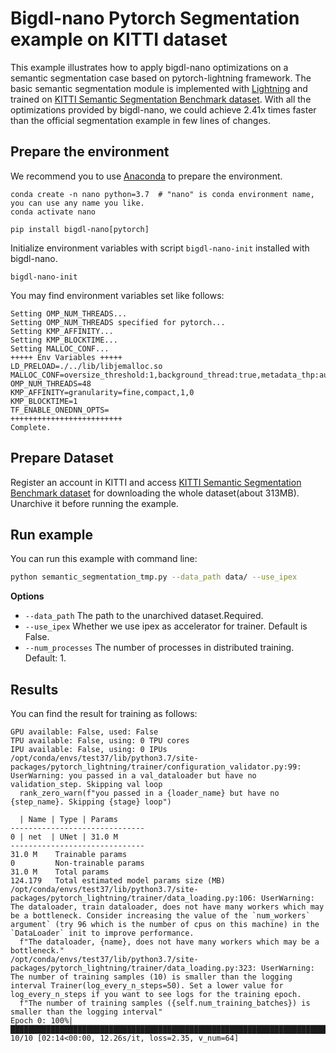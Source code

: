 # Bigdl-nano Pytorch Segmentation example on KITTI dataset

This example illustrates how to apply bigdl-nano optimizations on a semantic segmentation case based on pytorch-lightning framework. The basic semantic segmentation module is implemented with [Lightning](https://github.com/PyTorchLightning/pytorch-lightning/blob/master/pl_examples/domain_templates/semantic_segmentation.py) and trained on [KITTI Semantic Segmentation Benchmark dataset](http://www.cvlibs.net/datasets/kitti/eval_semseg.php?benchmark=semantics2015). With all the optimizations provided by bigdl-nano, we could achieve 2.41x times faster than the official segmentation example in few lines of changes.


## Prepare the environment
We recommend you to use [Anaconda](https://www.anaconda.com/distribution/#linux) to prepare the environment.
```
conda create -n nano python=3.7  # "nano" is conda environment name, you can use any name you like.
conda activate nano

pip install bigdl-nano[pytorch]
```
Initialize environment variables with script `bigdl-nano-init` installed with bigdl-nano.
```
bigdl-nano-init
``` 
You may find environment variables set like follows:
```
Setting OMP_NUM_THREADS...
Setting OMP_NUM_THREADS specified for pytorch...
Setting KMP_AFFINITY...
Setting KMP_BLOCKTIME...
Setting MALLOC_CONF...
+++++ Env Variables +++++
LD_PRELOAD=./../lib/libjemalloc.so
MALLOC_CONF=oversize_threshold:1,background_thread:true,metadata_thp:auto,dirty_decay_ms:-1,muzzy_decay_ms:-1
OMP_NUM_THREADS=48
KMP_AFFINITY=granularity=fine,compact,1,0
KMP_BLOCKTIME=1
TF_ENABLE_ONEDNN_OPTS=
+++++++++++++++++++++++++
Complete.
```

## Prepare Dataset
Register an account in KITTI and access [KITTI Semantic Segmentation Benchmark dataset](http://www.cvlibs.net/datasets/kitti/eval_semseg.php?benchmark=semantics2015) for downloading the whole dataset(about 313MB). Unarchive it before running the example. 

## Run example
You can run this example with command line:

```bash
python semantic_segmentation_tmp.py --data_path data/ --use_ipex
```

**Options**
* `--data_path` The path to the unarchived dataset.Required.
* `--use_ipex` Whether we use ipex as accelerator for trainer. Default is False.
* `--num_processes` The number of processes in distributed training. Default: 1.

## Results

You can find the result for training as follows:
```
GPU available: False, used: False
TPU available: False, using: 0 TPU cores
IPU available: False, using: 0 IPUs
/opt/conda/envs/test37/lib/python3.7/site-packages/pytorch_lightning/trainer/configuration_validator.py:99: UserWarning: you passed in a val_dataloader but have no validation_step. Skipping val loop
  rank_zero_warn(f"you passed in a {loader_name} but have no {step_name}. Skipping {stage} loop")

  | Name | Type | Params
------------------------------
0 | net  | UNet | 31.0 M
------------------------------
31.0 M    Trainable params
0         Non-trainable params
31.0 M    Total params
124.179   Total estimated model params size (MB)
/opt/conda/envs/test37/lib/python3.7/site-packages/pytorch_lightning/trainer/data_loading.py:106: UserWarning: The dataloader, train dataloader, does not have many workers which may be a bottleneck. Consider increasing the value of the `num_workers` argument` (try 96 which is the number of cpus on this machine) in the `DataLoader` init to improve performance.
  f"The dataloader, {name}, does not have many workers which may be a bottleneck."
/opt/conda/envs/test37/lib/python3.7/site-packages/pytorch_lightning/trainer/data_loading.py:323: UserWarning: The number of training samples (10) is smaller than the logging interval Trainer(log_every_n_steps=50). Set a lower value for log_every_n_steps if you want to see logs for the training epoch.
  f"The number of training samples ({self.num_training_batches}) is smaller than the logging interval"
Epoch 0: 100%|█████████████████████████████████████████████████████████████████████████████████████████████████████████████████████████████████████████████████████████████████████████████| 10/10 [02:14<00:00, 12.26s/it, loss=2.35, v_num=64]
```
